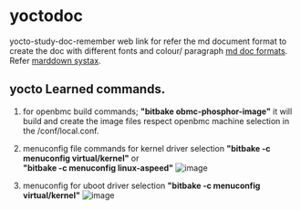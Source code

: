 # yoctodoc
yocto-study-doc-remember 
web link for refer the md document format to create the doc with different fonts and colour/ paragraph [md doc formats](https://www.inflectra.com/Support/KnowledgeBase/KB725.aspx).
Refer [marddown systax](https://www.markdownguide.org/basic-syntax).
## yocto Learned commands.
1. for openbmc build commands;
     **"bitbake obmc-phosphor-image"**
   it will build and create the image files respect openbmc machine selection in the /conf/local.conf.
2. menuconfig file commands for kernel driver selection
     __"bitbake -c menuconfig virtual/kernel"__
                 or  
    **"bitbake -c menuconfig linux-aspeed"**
   ![image](https://github.com/user-attachments/assets/2846c607-4c61-4ef8-8bb9-821fd3960e55)

4. menuconfig for uboot driver selection
     **"bitbake -c menuconfig virtual/kernel"**
![image](https://github.com/user-attachments/assets/a81151ca-4706-499f-a9d8-d40567e63ad0)


  
